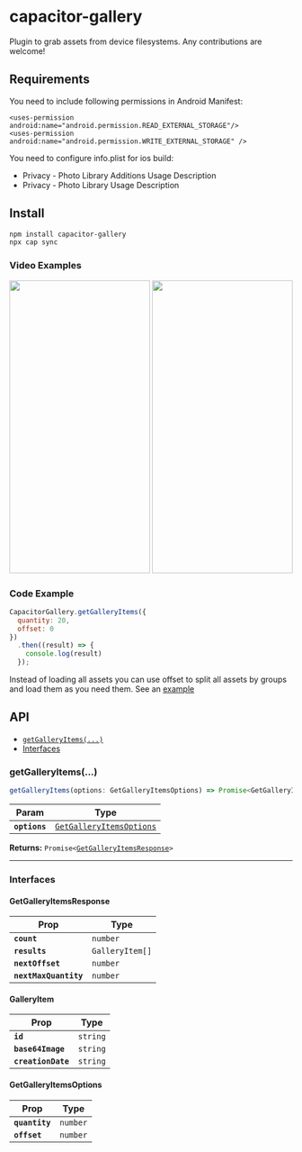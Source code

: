 # capacitor-gallery

Plugin to grab assets from device filesystems. Any contributions are welcome!

## Requirements

You need to include following permissions in Android Manifest:
```
<uses-permission android:name="android.permission.READ_EXTERNAL_STORAGE"/>
<uses-permission android:name="android.permission.WRITE_EXTERNAL_STORAGE" />
```

You need to configure info.plist for ios build:
* Privacy - Photo Library Additions Usage Description
* Privacy - Photo Library Usage Description

## Install

```bash
npm install capacitor-gallery
npx cap sync
```

### Video Examples

<p align="center">
  <img src="https://github.com/fede4ka1245/CapacitorGallery/blob/main/ios_example.gif" height="520px" width="250px" />
  <img src="https://github.com/fede4ka1245/CapacitorGallery/blob/main/android_example.gif" height="520px" width="250px" />
</p>

### Code Example

```javascript
CapacitorGallery.getGalleryItems({
  quantity: 20,
  offset: 0
})
  .then((result) => {
    console.log(result)
  });
```

Instead of loading all assets you can use offset to split all assets by groups and load them as you need them. See an [example](https://github.com/fede4ka1245/CapacitorGallery/tree/main/example)

## API


<docgen-index>

* [`getGalleryItems(...)`](#getgalleryitems)
* [Interfaces](#interfaces)

</docgen-index>

<docgen-api>
<!--Update the source file JSDoc comments and rerun docgen to update the docs below-->

### getGalleryItems(...)

```typescript
getGalleryItems(options: GetGalleryItemsOptions) => Promise<GetGalleryItemsResponse>
```

| Param         | Type                                                                      |
| ------------- | ------------------------------------------------------------------------- |
| **`options`** | <code><a href="#getgalleryitemsoptions">GetGalleryItemsOptions</a></code> |

**Returns:** <code>Promise&lt;<a href="#getgalleryitemsresponse">GetGalleryItemsResponse</a>&gt;</code>

--------------------


### Interfaces


#### GetGalleryItemsResponse

| Prop                  | Type                       |
| --------------------- | -------------------------- |
| **`count`**           | <code>number</code>        |
| **`results`**         | <code>GalleryItem[]</code> |
| **`nextOffset`**      | <code>number</code>        |
| **`nextMaxQuantity`** | <code>number</code>        |


#### GalleryItem

| Prop               | Type                |
| ------------------ | ------------------- |
| **`id`**           | <code>string</code> |
| **`base64Image`**  | <code>string</code> |
| **`creationDate`** | <code>string</code> |


#### GetGalleryItemsOptions

| Prop           | Type                |
| -------------- | ------------------- |
| **`quantity`** | <code>number</code> |
| **`offset`**   | <code>number</code> |

</docgen-api>
